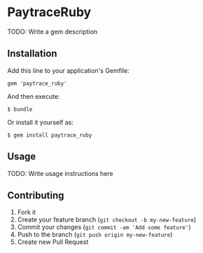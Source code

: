 # PaytraceRuby

TODO: Write a gem description

## Installation

Add this line to your application's Gemfile:

    gem 'paytrace_ruby'

And then execute:

    $ bundle

Or install it yourself as:

    $ gem install paytrace_ruby

## Usage

TODO: Write usage instructions here

## Contributing

1. Fork it
2. Create your feature branch (`git checkout -b my-new-feature`)
3. Commit your changes (`git commit -am 'Add some feature'`)
4. Push to the branch (`git push origin my-new-feature`)
5. Create new Pull Request
